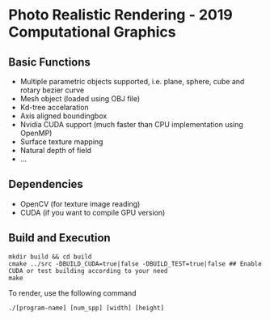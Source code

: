 # Photo Realistic Rendering - 2019 Computational Graphics

## Basic Functions
+ Multiple parametric objects supported, i.e. plane, sphere, cube and rotary bezier curve 
+ Mesh object (loaded using OBJ file) 
+ Kd-tree accelaration 
+ Axis aligned boundingbox 
+ Nvidia CUDA support (much faster than CPU implementation using OpenMP) 
+ Surface texture mapping 
+ Natural depth of field 
+ ...

## Dependencies
+ OpenCV (for texture image reading)
+ CUDA (if you want to compile GPU version) 

## Build and Execution
```
mkdir build && cd build 
cmake ../src -DBUILD_CUDA=true|false -DBUILD_TEST=true|false ## Enable CUDA or test building according to your need 
make
```

To render, use the following command 
```
./[program-name] [num_spp] [width] [height]
```

